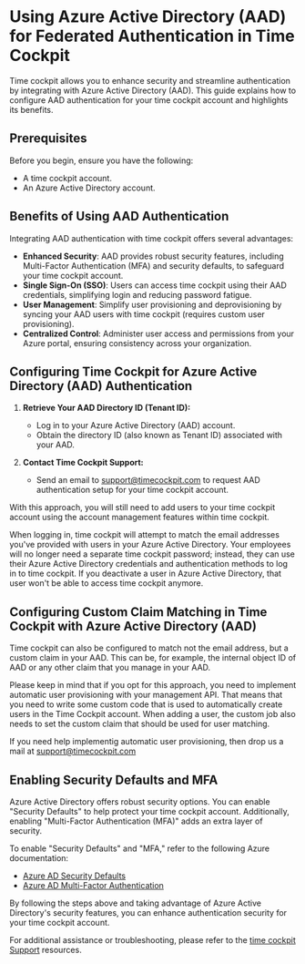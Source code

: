 # Using Azure Active Directory (AAD) for Federated Authentication in Time Cockpit

Time cockpit allows you to enhance security and streamline authentication by integrating with Azure Active Directory (AAD). This guide explains how to configure AAD authentication for your time cockpit account and highlights its benefits.

## Prerequisites

Before you begin, ensure you have the following:

- A time cockpit account.
- An Azure Active Directory account.

## Benefits of Using AAD Authentication

Integrating AAD authentication with time cockpit offers several advantages:

- **Enhanced Security**: AAD provides robust security features, including Multi-Factor Authentication (MFA) and security defaults, to safeguard your time cockpit account.
- **Single Sign-On (SSO)**: Users can access time cockpit using their AAD credentials, simplifying login and reducing password fatigue.
- **User Management**: Simplify user provisioning and deprovisioning by syncing your AAD users with time cockpit (requires custom user provisioning).
- **Centralized Control**: Administer user access and permissions from your Azure portal, ensuring consistency across your organization.

## Configuring Time Cockpit for Azure Active Directory (AAD) Authentication

1. **Retrieve Your AAD Directory ID (Tenant ID):**
   - Log in to your Azure Active Directory (AAD) account.
   - Obtain the directory ID (also known as Tenant ID) associated with your AAD.

2. **Contact Time Cockpit Support:**
   - Send an email to support@timecockpit.com to request AAD authentication setup for your time cockpit account.

With this approach, you will still need to add users to your time cockpit account using the account management features within time cockpit. 

When logging in, time cockpit will attempt to match the email addresses you've provided with users in your Azure Active Directory. Your employees will no longer need a separate time cockpit password; instead, they can use their Azure Active Directory credentials and authentication methods to log in to time cockpit. If you deactivate a user in Azure Active Directory, that user won't be able to access time cockpit anymore.

## Configuring Custom Claim Matching in Time Cockpit with Azure Active Directory (AAD)

Time cockpit can also be configured to match not the email address, but a custom claim in your AAD. This can be, for example, the internal object ID of AAD or any other claim that you manage in your AAD. 

Please keep in mind that if you opt for this approach, you need to implement automatic user provisioning with your management API. That means that you need to write some custom code that is used to automatically create users in the Time Cockpit account. When adding a user, the custom job also needs to set the custom claim that should be used for user matching.

If you need help implementig automatic user provisioning, then drop us a mail at support@timecockpit.com

## Enabling Security Defaults and MFA

Azure Active Directory offers robust security options. You can enable "Security Defaults" to help protect your time cockpit account. Additionally, enabling "Multi-Factor Authentication (MFA)" adds an extra layer of security.

To enable "Security Defaults" and "MFA," refer to the following Azure documentation:

- [Azure AD Security Defaults](https://docs.microsoft.com/en-us/azure/active-directory/fundamentals/concept-fundamentals-security-defaults)
- [Azure AD Multi-Factor Authentication](https://docs.microsoft.com/en-us/azure/active-directory/authentication/concept-mfa-howitworks)

By following the steps above and taking advantage of Azure Active Directory's security features, you can enhance authentication security for your time cockpit account.

For additional assistance or troubleshooting, please refer to the [time cockpit Support](https://www.timecockpit.com/en/support) resources.
